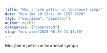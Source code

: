 ```yaml
---
title: "Moi j’aime petrir un tournesol sympa"
date: "Mon Jun 29 23:41:30 CEST 2020"
tags: ["moijaime", "pipotron"]
author: m1ch3l
categories: ["generated"]
slug: "moijaime/2020-06-29-23:41:30"
---
```


Moi j’aime petrir un tournesol sympa

